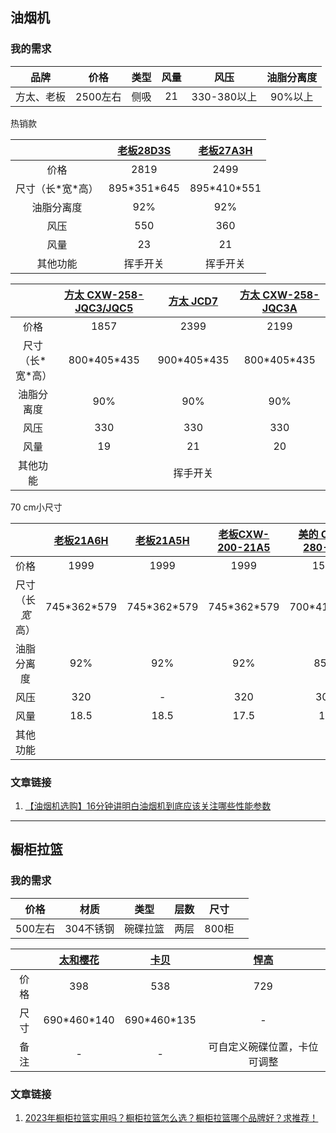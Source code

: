 ## 油烟机

### 我的需求

|    品牌    |   价格   | 类型 | 风量 |    风压     | 油脂分离度 |
| :--------: | :------: | :--: | :--: | :---------: | :--------: |
| 方太、老板 | 2500左右 | 侧吸 |  21  | 330-380以上 |  90%以上   |

热销款

|                    | [老板28D3S](https://item.jd.com/100015248503.html) | [老板27A3H](https://item.jd.com/100007022552.html) |
| :----------------: | :------------------------------------------------: | :------------------------------------------------: |
|        价格        |                        2819                        |                        2499                        |
| 尺寸（长\*宽\*高） |                   895\*351\*645                    |                   895\*410\*551                    |
|     油脂分离度     |                        92%                         |                        92%                         |
|        风压        |                        550                         |                        360                         |
|        风量        |                         23                         |                         21                         |
|      其他功能      |                      挥手开关                      |                      挥手开关                      |

|                    | [方太 CXW-258-JQC3/JQC5](https://item.jd.com/100003906863.html) | [方太 JCD7](https://item.jd.com/100012758392.html) | [方太 CXW-258-JQC3A](https://item.jd.com/100010540525.html) |
| :----------------: | :----------------------------------------------------------: | :------------------------------------------------: | :---------------------------------------------------------: |
|        价格        |                             1857                             |                        2399                        |                            2199                             |
| 尺寸（长\*宽\*高） |                        800\*405\*435                         |                   900\*405\*435                    |                        800\*405\*435                        |
|     油脂分离度     |                             90%                              |                        90%                         |                             90%                             |
|        风压        |                             330                              |                        330                         |                             330                             |
|        风量        |                              19                              |                         21                         |                             20                              |
|      其他功能      |                                                              |                      挥手开关                      |                                                             |

70 cm小尺寸

|                  | [老板21A6H](https://item.jd.com/100027778453.html) | [老板21A5H](https://item.jd.com/100027778463.html) | [老板CXW-200-21A5](https://item.jd.com/4444445.html) | [美的 CXW-280-J27](https://item.jd.com/100003906863.html) | 万和 CXW-260-J320A |
| :--------------: | :------------------------------------------------: | :------------------------------------------------: | :--------------------------------------------------: | :-------------------------------------------------------: | :----------------: |
|       价格       |                        1999                        |                        1999                        |                         1999                         |                           1598                            |        1079        |
| 尺寸（长*宽*高） |                   745\*362\*579                    |                   745\*362\*579                    |                    745\*362\*579                     |                       700\*416\*505                       |   700\*445\*500    |
|    油脂分离度    |                        92%                         |                        92%                         |                         92%                          |                            85%                            |                    |
|       风压       |                        320                         |                         -                          |                         320                          |                            300                            |                    |
|       风量       |                        18.5                        |                        18.5                        |                         17.5                         |                            19                             |         17         |
|     其他功能     |                                                    |                                                    |                                                      |                                                           |                    |

### 文章链接

1. [【油烟机选购】16分钟讲明白油烟机到底应该关注哪些性能参数](https://www.bilibili.com/video/BV1ve4y1e7dy)

---



## 橱柜拉篮

### 我的需求

|  价格   |   材质    |   类型   | 层数 | 尺寸  |      |
| :-----: | :-------: | :------: | :--: | :---: | ---- |
| 500左右 | 304不锈钢 | 碗碟拉篮 | 两层 | 800柜 |      |



|      | [太和樱花](https://item.jd.com/20470108503.html) | [卡贝](https://item.jd.com/100040391057.html) | [悍高](https://item.jd.com/66963705773.html#crumb-wrap) |
| :--: | :----------------------------------------------: | :-------------------------------------------: | :-----------------------------------------------------: |
| 价格 |                       398                        |                      538                      |                           729                           |
| 尺寸 |                  690\*460\*140                   |                 690\*460\*135                 |                            -                            |
| 备注 |                        -                         |                       -                       |              可自定义碗碟位置，卡位可调整               |

### 文章链接

1. [2023年橱柜拉篮实用吗？橱柜拉篮怎么选？橱柜拉篮哪个品牌好？求推荐！](https://zhuanlan.zhihu.com/p/204863011)
